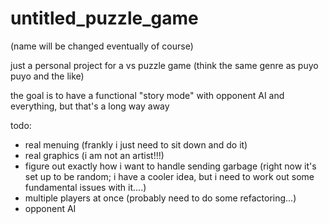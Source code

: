 # untitled_puzzle_game
(name will be changed eventually of course)

just a personal project for a vs puzzle game (think the same genre as puyo puyo and the like)

the goal is to have a functional "story mode" with opponent AI and everything, but that's a long way away

todo:
- real menuing (frankly i just need to sit down and do it)
- real graphics (i am not an artist!!!)
- figure out exactly how i want to handle sending garbage (right now it's set up to be random; i have a cooler idea, but i need to work out some fundamental issues with it....)
- multiple players at once (probably need to do some refactoring...)
- opponent AI
